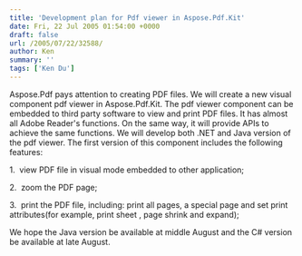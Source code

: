 ```yaml
---
title: 'Development plan for Pdf viewer in Aspose.Pdf.Kit'
date: Fri, 22 Jul 2005 01:54:00 +0000
draft: false
url: /2005/07/22/32588/
author: Ken
summary: ''
tags: ['Ken Du']
---
```


Aspose.Pdf pays attention to creating PDF files. We will create a new visual component pdf viewer in Aspose.Pdf.Kit. The pdf viewer component can be embedded to third party software to view and print PDF files. It has almost all Adobe Reader's functions. On the same way, it will provide APIs to achieve the same functions. We will develop both .NET and Java version of the pdf viewer. The first version of this component includes the following features:

1.  view PDF file in visual mode embedded to other application;

2.  zoom the PDF page;

3.  print the PDF file, including: print all pages, a special page and set print attributes(for example, print sheet , page shrink and expand);

We hope the Java version be available at middle August and the C# version be available at late August.







